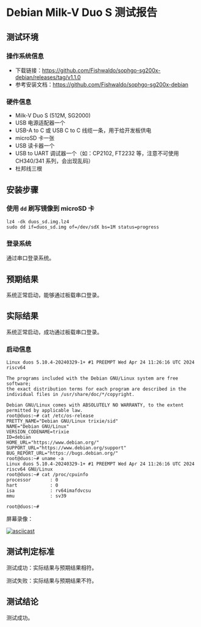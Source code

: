 # Debian Milk-V Duo S 测试报告

## 测试环境

### 操作系统信息

- 下载链接：https://github.com/Fishwaldo/sophgo-sg200x-debian/releases/tag/v1.1.0
- 参考安装文档：https://github.com/Fishwaldo/sophgo-sg200x-debian

### 硬件信息

- Milk-V Duo S (512M, SG2000)
- USB 电源适配器一个
- USB-A to C 或 USB C to C 线缆一条，用于给开发板供电
- microSD 卡一张
- USB 读卡器一个
- USB to UART 调试器一个（如：CP2102, FT2232 等，注意不可使用 CH340/341 系列，会出现乱码）
- 杜邦线三根

## 安装步骤

### 使用 `dd` 刷写镜像到 microSD 卡

```shell
lz4 -dk duos_sd.img.lz4
sudo dd if=duos_sd.img of=/dev/sdX bs=1M status=progress
```

### 登录系统

通过串口登录系统。

## 预期结果

系统正常启动，能够通过板载串口登录。

## 实际结果

系统正常启动，成功通过板载串口登录。

### 启动信息

```log
Linux duos 5.10.4-20240329-1+ #1 PREEMPT Wed Apr 24 11:26:16 UTC 2024 riscv64

The programs included with the Debian GNU/Linux system are free software;
the exact distribution terms for each program are described in the
individual files in /usr/share/doc/*/copyright.

Debian GNU/Linux comes with ABSOLUTELY NO WARRANTY, to the extent
permitted by applicable law.
root@duos:~# cat /etc/os-release
PRETTY_NAME="Debian GNU/Linux trixie/sid"
NAME="Debian GNU/Linux"
VERSION_CODENAME=trixie
ID=debian
HOME_URL="https://www.debian.org/"
SUPPORT_URL="https://www.debian.org/support"
BUG_REPORT_URL="https://bugs.debian.org/"
root@duos:~# uname -a
Linux duos 5.10.4-20240329-1+ #1 PREEMPT Wed Apr 24 11:26:16 UTC 2024 riscv64 GNU/Linux
root@duos:~# cat /proc/cpuinfo
processor       : 0
hart            : 0
isa             : rv64imafdvcsu
mmu             : sv39

root@duos:~#
```

屏幕录像：

[![asciicast](https://asciinema.org/a/SHxcbudKKPuuuARa7iMAhW0RO.svg)](https://asciinema.org/a/SHxcbudKKPuuuARa7iMAhW0RO)

## 测试判定标准

测试成功：实际结果与预期结果相符。

测试失败：实际结果与预期结果不符。

## 测试结论

测试成功。